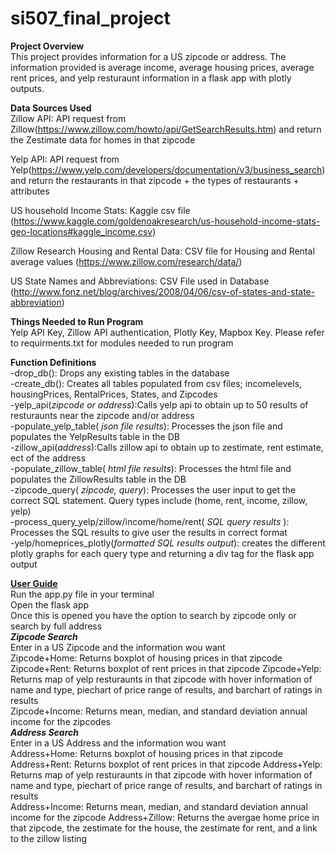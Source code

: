 # si507_final_project

<b> Project Overview </b> <br>
This project provides information for a US zipcode or address. The information provided is average income, average housing prices, average rent prices,  and yelp resturaunt information in a flask app with plotly outputs. 

<b> Data Sources Used </b> <br>
Zillow API: API request from Zillow(https://www.zillow.com/howto/api/GetSearchResults.htm) and return the Zestimate data for homes in that zipcode

Yelp API: API request from Yelp(https://www.yelp.com/developers/documentation/v3/business_search) and return the restaurants in that zipcode + the types of restaurants + attributes

US household Income Stats: Kaggle csv file (https://www.kaggle.com/goldenoakresearch/us-household-income-stats-geo-locations#kaggle_income.csv) 

Zillow Research Housing and Rental Data: CSV file for Housing and Rental average values (https://www.zillow.com/research/data/)

US State Names and Abbreviations: CSV File used in Database (http://www.fonz.net/blog/archives/2008/04/06/csv-of-states-and-state-abbreviation)

<b> Things Needed to Run Program </b> <br>
Yelp API Key, Zillow API authentication, Plotly Key, Mapbox Key. Please refer to requirments.txt for modules needed to run program

<b> Function Definitions </b> <br>
-drop_db(): Drops any existing tables in the database <br>
-create_db(): Creates all tables populated from csv files; incomelevels, housingPrices, RentalPrices, States, and Zipcodes<br>
-yelp_api(<i>zipcode or address</i>):Calls yelp api to obtain up to 50 results of resturaunts near the zipcode and/or address <br>
-populate_yelp_table(<i> json file results</i>): Processes the json file and populates the YelpResults table in the DB <br>
-zillow_api(<i>address</i>):Calls zillow api to obtain up to zestimate, rent estimate, ect of the address <br>
-populate_zillow_table(<i> html file results</i>): Processes the html file and populates the ZillowResults table in the DB <br>
-zipcode_query(<i> zipcode, query</i>): Processes the user input to get the correct SQL statement. Query types include (home, rent, income, zillow, yelp) <br>
-process_query_yelp/zillow/income/home/rent(<i> SQL query results </i>): Processes the SQL results to give user the results in correct format<br>
-yelp/homeprices_plotly(<i>formatted SQL results output</i>): creates the different plotly graphs for each query type and returning a div tag for the flask app output <br>

<b><u> User Guide </b></u> <br>
Run the app.py file in your terminal <br>
Open the flask app <br>
Once this is opened you have the option to search by zipcode only or search by full address <br>
<b><i> Zipcode Search </b></i><br>
Enter in a US Zipcode and the information wou want <br>
Zipcode+Home: Returns boxplot of housing prices in that zipcode
Zipcode+Rent: Returns boxplot of rent prices in that zipcode
Zipcode+Yelp: Returns map of yelp resturaunts in that zipcode with hover information of name and type, piechart of price range of results, and barchart of ratings in results <br>
Zipcode+Income: Returns mean, median, and standard deviation annual income for the zipcodes<br>
<b><i> Address Search </b></i><br>
Enter in a US Address and the information wou want <br>
Address+Home: Returns boxplot of housing prices in that zipcode
Address+Rent: Returns boxplot of rent prices in that zipcode
Address+Yelp: Returns map of yelp resturaunts in that zipcode with hover information of name and type, piechart of price range of results, and barchart of ratings in results <br>
Address+Income: Returns mean, median, and standard deviation annual income for the zipcode
Address+Zillow: Returns the avergae home price in that zipcode, the zestimate for the house, the zestimate for rent, and a link to the zillow listing
